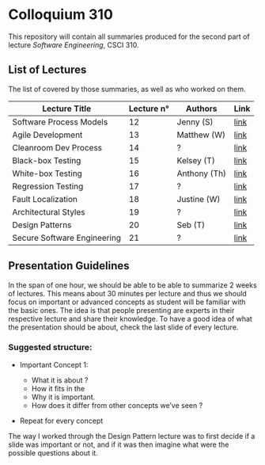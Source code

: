 # Colloquium 310

This repository will contain all summaries produced for the second part of lecture _Software Engineering_, CSCI 310.

## List of Lectures

The list of covered by those summaries, as well as who worked on them.

Lecture Title               | Lecture n° | Authors                             | Link
----------------------------|------------|-------------------------------------|------
Software Process Models     | 12         | Jenny (S)                           | [link](http://www.github.com/)
Agile Development           | 13         | Matthew (W)                         | [link](http://www.github.com/)
Cleanroom Dev Process       | 14         | ?                                   | [link](http://www.github.com/)
Black-box Testing           | 15         | Kelsey (T)                          | [link](http://www.github.com/)
White-box Testing           | 16         | Anthony (Th)                        | [link](http://www.github.com/)
Regression Testing          | 17         | ?                                   | [link](http://www.github.com/)
Fault Localization          | 18         | Justine (W)                         | [link](http://www.github.com/)
Architectural Styles        | 19         | ?                                   | [link](http://www.github.com/)
Design Patterns             | 20         | Seb (T)                             | [link](http://www.github.com/)
Secure Software Engineering | 21         | ?                                   | [link](http://www.github.com/)

## Presentation Guidelines

In the span of one hour, we should be able to be able to summarize 2 weeks of lectures. This means about 30 minutes per lecture and thus we should focus on important or advanced concepts as student will be familiar with the basic ones. The idea is that people presenting are experts in their respective lecture and share their knowledge. To have a good idea of what the presentation should be about, check the last slide of every lecture.

### Suggested structure:

* Important Concept 1:
    * What it is about ?
    * How it fits in the 
    * Why it is important.
    * How does it differ from other concepts we’ve seen ?

* Repeat for every concept

The way I worked through the Design Pattern lecture was to first decide if a slide was important or not, and if it was then imagine what were the possible questions about it.
